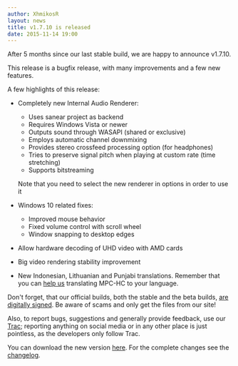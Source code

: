 ```yaml
---
author: XhmikosR
layout: news
title: v1.7.10 is released
date: 2015-11-14 19:00
---
```


After 5 months since our last stable build, we are happy to announce v1.7.10.

<!--more-->

This release is a bugfix release, with many improvements and a few new features.

A few highlights of this release:

* Completely new Internal Audio Renderer:
    * Uses sanear project as backend
    * Requires Windows Vista or newer
    * Outputs sound through WASAPI (shared or exclusive)
    * Employs automatic channel downmixing
    * Provides stereo crossfeed processing option (for headphones)
    * Tries to preserve signal pitch when playing at custom rate (time stretching)
    * Supports bitstreaming

    Note that you need to select the new renderer in options in order to use it
* Windows 10 related fixes:
    * Improved mouse behavior
    * Fixed volume control with scroll wheel
    * Window snapping to desktop edges
* Allow hardware decoding of UHD video with AMD cards
* Big video rendering stability improvement
* New Indonesian, Lithuanian and Punjabi translations. Remember that you can
  [help us](https://trac.mpc-hc.org/wiki/Translations) translating MPC-HC to your language.

Don't forget, that our official builds, both the stable and the beta builds,
[are digitally signed](/2013/02/25/binaries-are-signed/).
Be aware of scams and only get the files from our site!

Also, to report bugs, suggestions and generally provide feedback, use our [Trac](https://trac.mpc-hc.org/);
reporting anything on social media or in any other place is just pointless, as the developers only follow Trac.

You can download the new version [here](/downloads/).
For the complete changes see the [changelog](/changelog/).
